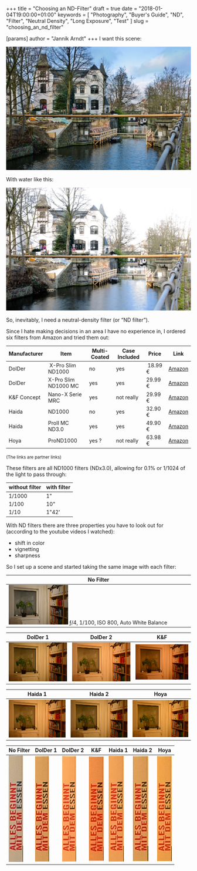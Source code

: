 +++
title = "Choosing an ND-Filter"
draft = true
date = "2018-01-04T19:00:00+01:00"
keywords = [ "Photography", "Buyer's Guide", "ND", "Filter", "Neutral Density", "Long Exposure", "Test" ]
slug = "choosing_an_nd_filter"

[params]
  author = "Jannik Arndt"
+++
I want this scene:

<a href="/blog/2018/01/NDFilter/AmLangenzug1.jpg"><img src="/blog/2018/01/NDFilter/AmLangenzug1.jpg" alt=""></a>

With water like this:

<a href="/blog/2018/01/NDFilter/AmLangenzug2.jpg"><img src="/blog/2018/01/NDFilter/AmLangenzug2.jpg" alt=""></a>

So, inevitably, I need a neutral-density filter (or “ND filter”).

<!--more-->

Since I hate making decisions in an area I have no experience in, I ordered six filters from Amazon and tried them out:

| Manufacturer  | Item                | Multi-Coated | Case Included | Price    | Link                             |
| ------------- | --------------------| ------------ | ------------- | -------- | -------------------------------- |
| DolDer        | X-Pro Slim ND1000   | no           | yes           | 18.99 €  | [Amazon](http://amzn.to/2CCwlbp) |
| DolDer        | X-Pro Slim ND1000 MC| yes          | yes           | 29.99 €  | [Amazon](http://amzn.to/2qrDlDm) |
| K&F Concept   | Nano-X Serie MRC    | yes          | not really    | 29.99 €  | [Amazon](http://amzn.to/2E5uVDx) |
| Haida         | ND1000              | no           | yes           | 32.90 €  | [Amazon](http://amzn.to/2lVotYb) |
| Haida         | ProII MC ND3.0      | yes          | yes           | 49.90 €  | [Amazon](http://amzn.to/2AqG7Is) |
| Hoya          | ProND1000           | yes ?        | not really    | 63.98 €  | [Amazon](http://amzn.to/2CppRt3) |

<small>(The links are partner links)</small>

These filters are all ND1000 filters (NDx3.0), allowing for 0.1% or 1/1024 of the light to pass through:

| without filter  | with filter |
| --------------- | ----------- |
| 1/1000          | 1"          |
| 1/100           | 10"         |
| 1/10            | 1"42'       |

With ND filters there are three properties you have to look out for (according to the youtube videos I watched):

* shift in color
* vignetting
* sharpness

So I set up a scene and started taking the same image with each filter:

| No Filter |
| --------  |
| <img src="/blog/2018/01/NDFilter/color/Scene1_1_NoFilter.JPG" width="33%" alt=""> ƒ/4, 1/100, ISO 800, Auto White Balance |

| DolDer 1 | DolDer 2 | K&F |
| -------- | -------- | --- |
| <img src="/blog/2018/01/NDFilter/color/Scene1_2_DolDer1.JPG" alt=""> | <img src="/blog/2018/01/NDFilter/color/Scene1_3_DolDer2.JPG" alt=""> | <img src="/blog/2018/01/NDFilter/color/Scene1_4_KF.JPG" alt=""> |

| Haida 1 | Haida 2 | Hoya |
| ------- | ------- | ---- |
| <img src="/blog/2018/01/NDFilter/color/Scene1_5_Haida1.JPG" alt=""> | <img src="/blog/2018/01/NDFilter/color/Scene1_6_Haida2.JPG" alt=""> | <img src="/blog/2018/01/NDFilter/color/Scene1_7_Hoya.JPG" alt=""> |

| No Filter  | DolDer 1 | DolDer 2 | K&F | Haida 1 | Haida 2 | Hoya |
| -----------| -------- | -------- | --- | ------- | ------- | ---- |
| <img src="/blog/2018/01/NDFilter/sharpness/Scene1_1_NoFilter.JPG" alt=""> | <img src="/blog/2018/01/NDFilter/sharpness/Scene1_2_DolDer1.JPG" alt=""> | <img src="/blog/2018/01/NDFilter/sharpness/Scene1_3_DolDer2.JPG" alt=""> | <img src="/blog/2018/01/NDFilter/sharpness/Scene1_4_KF.JPG" alt=""> | <img src="/blog/2018/01/NDFilter/sharpness/Scene1_5_Haida1.JPG" alt=""> | <img src="/blog/2018/01/NDFilter/sharpness/Scene1_6_Haida2.JPG" alt=""> | <img src="/blog/2018/01/NDFilter/sharpness/Scene1_7_Hoya.JPG" alt=""> |

<!--
Scene1_1_NoFilter
Scene1_2_DolDer1
Scene1_3_DolDer2
Scene1_4_KF
Scene1_5_Haida1
Scene1_6_Haida2
Scene1_7_Hoya
-->